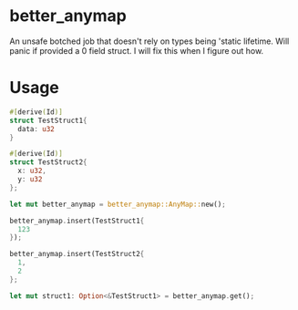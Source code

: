 # better_anymap
An unsafe botched job that doesn't rely on types being 'static lifetime.
Will panic if provided a 0 field struct. I will fix this when I figure out how.



# Usage
```rust
#[derive(Id)]
struct TestStruct1{
  data: u32
}

#[derive(Id)]
struct TestStruct2{
  x: u32,
  y: u32
};

let mut better_anymap = better_anymap::AnyMap::new();

better_anymap.insert(TestStruct1{
  123
});

better_anymap.insert(TestStruct2{
  1,
  2
};

let mut struct1: Option<&TestStruct1> = better_anymap.get();

```

